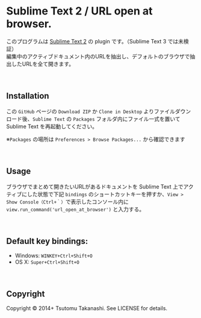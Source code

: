 # Sublime Text 2 / URL open at browser.

このプログラムは [Sublime Text 2](http://www.sublimetext.com/) の plugin です。（Sublime Text 3 では未検証）  
編集中のアクティブドキュメント内のURLを抽出し、デフォルトのブラウザで抽出したURLを全て開きます。
<br><br><br>



## Installation

この `GitHub` ページの `Download ZIP` か `Clone in Desktop` よりファイルダウンロード後、`Sublime Text` の `Packages` フォルダ内にファイル一式を置いて Sublime Text を再起動してください。

※`Packages` の場所は `Preferences > Browse Packages...` から確認できます
<br><br><br>



## Usage

ブラウザでまとめて開きたいURLがあるドキュメントを Sublime Text 上でアクティブにした状態で下記 `bindings` のショートカットキーを押すか、`View > Show Console（Ctrl+｀）`で表示したコンソール内に `view.run_command('url_open_at_browser')` と入力する。
<br><br><br>



## Default key bindings:

* Windows: `WINKEY+Ctrl+Shift+O`
* OS X: `Super+Ctrl+Shift+O`
<br><br><br>



## Copyright
Copyright © 2014+ Tsutomu Takanashi. See LICENSE for details.
